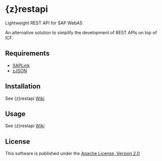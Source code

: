 {z}restapi
========

Lightweight REST API for SAP WebAS

An alternative solution to simplify the development of REST APIs on top of ICF.

## Requirements
 - [SAPLink](https://www.assembla.com/spaces/saplink/wiki/Home)
 - [zJSON](https://github.com/se38/zJSON)
 
## Installation
See {z}restapi [Wiki](https://github.com/christianjianelli/zrestapi/wiki/Installation)

## Usage
See {z}restapi [Wiki](https://github.com/christianjianelli/zrestapi/wiki/Usage)

## License
This software is published under the [Apache License, Version 2.0](http://www.apache.org/licenses/LICENSE-2.0.html)
